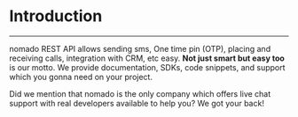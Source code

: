 # Introduction
---
nomado REST API allows sending sms, One time pin (OTP), placing and receiving calls, integration with CRM, etc easy. 
**Not just smart but easy too** is our motto. We provide documentation, SDKs, code snippets, and support which you gonna need on your project. 

Did we mention that nomado is the only company which offers live chat support with real developers available to help you? We got your back!


